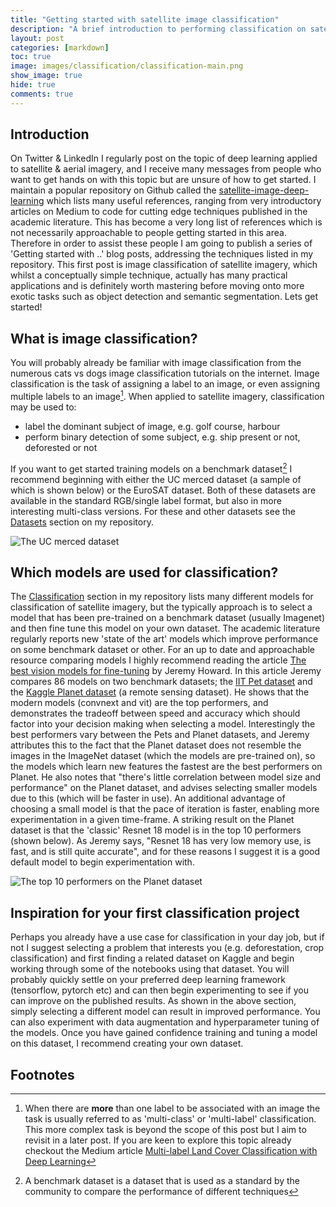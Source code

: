 ```yaml
---
title: "Getting started with satellite image classification"
description: "A brief introduction to performing classification on satellite & aerial imagery"
layout: post
categories: [markdown]
toc: true
image: images/classification/classification-main.png
show_image: true
hide: true
comments: true
---
```

## Introduction
On Twitter & LinkedIn I regularly post on the topic of deep learning applied to satellite & aerial imagery, and I receive many messages from people who want to get hands on with this topic but are unsure of how to get started. I maintain a popular repository on Github called the [satellite-image-deep-learning](https://github.com/robmarkcole/satellite-image-deep-learning) which lists many useful references, ranging from very introductory articles on Medium to code for cutting edge techniques published in the academic literature. This has become a very long list of references which is not necessarily approachable to people getting started in this area. Therefore in order to assist these people I am going to publish a series of 'Getting started with ..' blog posts, addressing the techniques listed in my repository. This first post is image classification of satellite imagery, which whilst a conceptually simple technique, actually has many practical applications and is definitely worth mastering before moving onto more exotic tasks such as object detection and semantic segmentation. Lets get started!

## What is image classification?
You will probably already be familiar with image classification from the numerous cats vs dogs image classification tutorials on the internet. Image classification is the task of assigning a label to an image, or even assigning multiple labels to an image[^1]. When applied to satellite imagery, classification may be used to:

- label the dominant subject of image, e.g. golf course, harbour
- perform binary detection of some subject, e.g. ship present or not, deforested or not

If you want to get started training models on a benchmark dataset[^2] I recommend beginning with either the UC merced dataset (a sample of which is shown below) or the EuroSAT dataset. Both of these datasets are available in the standard RGB/single label format, but also in more interesting multi-class versions. For these and other datasets see the [Datasets](https://github.com/robmarkcole/satellite-image-deep-learning/blob/master/assets/datasets.md) section on my repository.

![](https://www.researchgate.net/publication/324924412/figure/fig4/AS:644015246544898@1530556608631/Example-images-from-the-UC-Merced-dataset.png "The UC merced dataset")

## Which models are used for classification?
The [Classification](https://github.com/robmarkcole/satellite-image-deep-learning#classification) section in my repository lists many different models for classification of satellite imagery, but the typically approach is to select a model that has been pre-trained on a benchmark dataset (usually Imagenet) and then fine tune this model on your own dataset. The academic literature regularly reports new 'state of the art' models which improve performance on some benchmark dataset or other. For an up to date and approachable resource comparing models I highly recommend reading the article [The best vision models for fine-tuning](https://www.kaggle.com/code/jhoward/the-best-vision-models-for-fine-tuning/notebook) by Jeremy Howard. In this article Jeremy compares 86 models on two benchmark datasets; the [IIT Pet dataset](https://www.robots.ox.ac.uk/~vgg/data/pets/) and the [Kaggle Planet dataset](https://www.kaggle.com/c/planet-understanding-the-amazon-from-space/data) (a remote sensing dataset). He shows that the modern models (convnext and vit) are the top performers, and demonstrates the tradeoff between speed and accuracy which should factor into your decision making when selecting a model. Interestingly the best performers vary between the Pets and Planet datasets, and Jeremy attributes this to the fact that the Planet dataset does not resemble the images in the ImageNet dataset (which the models are pre-trained on), so the models which learn new features the fastest are the best performers on Planet. He also notes that "there's little correlation between model size and performance" on the Planet dataset, and advises selecting smaller models due to this (which will be faster in use). An additional advantage of choosing a small model is that the pace of iteration is faster, enabling more experimentation in a given time-frame. A striking result on the Planet dataset is that the 'classic' Resnet 18 model is in the top 10 performers (shown below). As Jeremy says, "Resnet 18 has very low memory use, is fast, and is still quite accurate", and for these reasons I suggest it is a good default model to begin experimentation with.

![](https://raw.githubusercontent.com/robmarkcole/blog/master/images/classification/table.png "The top 10 performers on the Planet dataset")

## Inspiration for your first classification project
Perhaps you already have a use case for classification in your day job, but if not I suggest selecting a problem that interests you (e.g. deforestation, crop classification) and first finding a related dataset on Kaggle and begin working through some of the notebooks using that dataset. You will probably quickly settle on your preferred deep learning framework (tensorflow, pytorch etc) and can then begin experimenting to see if you can improve on the published results. As shown in the above section, simply selecting a different model can result in improved performance. You can also experiment with data augmentation and hyperparameter tuning of the models. Once you have gained confidence training and tuning a model on this dataset, I recommend creating your own dataset. 

## Footnotes
[^1]: When there are **more** than one label to be associated with an image the task is usually referred to as 'multi-class' or 'multi-label' classification. This more complex task is beyond the scope of this post but I aim to revisit in a later post. If you are keen to explore this topic already checkout the Medium article [Multi-label Land Cover Classification with Deep Learning](https://towardsdatascience.com/multi-label-land-cover-classification-with-deep-learning-d39ce2944a3d)
[^2]: A benchmark dataset is a dataset that is used as a standard by the community to compare the performance of different techniques
